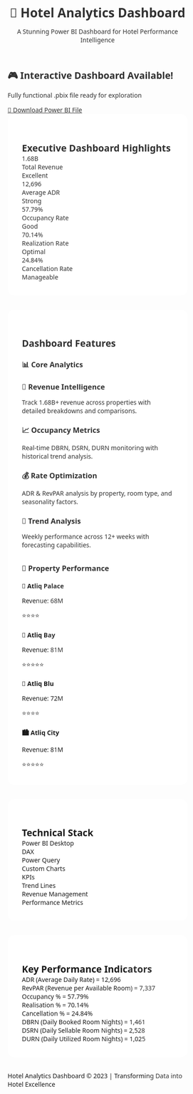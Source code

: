 <!DOCTYPE html>
<html lang="en">
<head>
    <meta charset="UTF-8">
    <meta name="viewport" content="width=device-width, initial-scale=1.0">
    <title>Hotel Analytics Dashboard</title>
    <link rel="stylesheet" href="https://cdnjs.cloudflare.com/ajax/libs/font-awesome/6.4.0/css/all.min.css">
    <style>
        * {
            margin: 0;
            padding: 0;
            box-sizing: border-box;
            font-family: 'Segoe UI', Tahoma, Geneva, Verdana, sans-serif;
        }

   :root {
            --primary: #2c3e50;
            --secondary: #3498db;
            --accent: #e74c3c;
            --success: #2ecc71;
            --warning: #f39c12;
            --light: #ecf0f1;
            --dark: #2c3e50;
            --gradient: linear-gradient(135deg, #3498db, #2c3e50);
            --shadow: 0 10px 30px rgba(0, 0, 0, 0.1);
        }

body {
            background: linear-gradient(135deg, #f5f7fa 0%, #c3cfe2 100%);
            color: var(--dark);
            line-height: 1.6;
            min-height: 100vh;
            padding-bottom: 2rem;
        }

.container {
            max-width: 1200px;
            margin: 0 auto;
            padding: 0 20px;
        }

header {
            background: var(--gradient);
            color: white;
            padding: 3rem 0;
            text-align: center;
            border-radius: 0 0 20px 20px;
            margin-bottom: 2rem;
            box-shadow: var(--shadow);
            position: relative;
            overflow: hidden;
        }
 header::before {
            content: "";
            position: absolute;
            top: 0;
            left: 0;
            width: 100%;
            height: 100%;
            background: url('data:image/svg+xml,<svg xmlns="http://www.w3.org/2000/svg" viewBox="0 0 100 100" preserveAspectRatio="none"><path d="M0,0 L100,0 L100,100 Z" fill="rgba(255,255,255,0.1)"/></svg>');
            background-size: cover;
        }

h1 {
            font-size: 3rem;
            margin-bottom: 0.5rem;
            text-shadow: 2px 2px 4px rgba(0, 0, 0, 0.2);
        }

.tagline {
            font-size: 1.2rem;
            opacity: 0.9;
            max-width: 600px;
            margin: 0 auto;
        }
.dashboard-section {
            background: white;
            border-radius: 15px;
            padding: 2rem;
            margin-bottom: 2rem;
            box-shadow: var(--shadow);
            transition: transform 0.3s ease;
        }

  .dashboard-section:hover {
            transform: translateY(-5px);
        }

  h2 {
            color: var(--primary);
            margin-bottom: 1.5rem;
            padding-bottom: 0.5rem;
            border-bottom: 2px solid var(--light);
            display: flex;
            align-items: center;
        }

h2 i {
            margin-right: 10px;
            color: var(--secondary);
        }

 .download-cta {
            background: linear-gradient(135deg, var(--success), #27ae60);
            color: white;
            text-align: center;
            padding: 2rem;
            border-radius: 15px;
            margin: 2rem 0;
            box-shadow: var(--shadow);
            position: relative;
            overflow: hidden;
        }

  .download-cta::before {
            content: "";
            position: absolute;
            top: -50%;
            left: -50%;
            width: 200%;
            height: 200%;
            background: radial-gradient(circle, rgba(255,255,255,0.2) 0%, transparent 70%);
            transform: rotate(30deg);
        }

  .cta-button {
            display: inline-block;
            background: white;
            color: var(--success);
            padding: 12px 30px;
            border-radius: 50px;
            text-decoration: none;
            font-weight: bold;
            margin-top: 1rem;
            transition: all 0.3s ease;
            box-shadow: 0 4px 15px rgba(0, 0, 0, 0.1);
        }

 .cta-button:hover {
            transform: translateY(-3px);
            box-shadow: 0 6px 20px rgba(0, 0, 0, 0.15);
        }

   .metrics-grid {
            display: grid;
            grid-template-columns: repeat(auto-fill, minmax(250px, 1fr));
            gap: 1.5rem;
            margin: 1.5rem 0;
        }

 .metric-card {
            background: white;
            border-radius: 10px;
            padding: 1.5rem;
            text-align: center;
            box-shadow: 0 5px 15px rgba(0, 0, 0, 0.05);
            border-top: 4px solid var(--secondary);
            transition: all 0.3s ease;
        }

.metric-card:hover {
            transform: translateY(-5px);
            box-shadow: 0 8px 25px rgba(0, 0, 0, 0.1);
        }

.metric-value {
            font-size: 1.8rem;
            font-weight: bold;
            margin: 10px 0;
            color: var(--primary);
        }

 .metric-performance {
            display: inline-block;
            padding: 4px 12px;
            border-radius: 20px;
            font-size: 0.8rem;
            font-weight: bold;
        }

.performance-excellent {
            background: rgba(46, 204, 113, 0.2);
            color: var(--success);
        }

 .performance-strong {
            background: rgba(52, 152, 219, 0.2);
            color: var(--secondary);
        }

 .performance-good {
            background: rgba(243, 156, 18, 0.2);
            color: var(--warning);
        }

.performance-optimal {
            background: rgba(155, 89, 182, 0.2);
            color: #9b59b6;
        }

 .performance-manageable {
            background: rgba(149, 165, 166, 0.2);
            color: #95a5a6;
        }

 .features-grid {
            display: grid;
            grid-template-columns: repeat(auto-fill, minmax(300px, 1fr));
            gap: 1.5rem;
        }

   .feature-card {
            background: var(--light);
            border-radius: 10px;
            padding: 1.5rem;
            border-left: 4px solid var(--secondary);
        }

 .feature-card h3 {
            margin-bottom: 0.5rem;
            color: var(--primary);
        }

 .properties-grid {
            display: grid;
            grid-template-columns: repeat(auto-fill, minmax(200px, 1fr));
            gap: 1rem;
        }

 .property-card {
            background: white;
            border-radius: 10px;
            padding: 1.2rem;
            text-align: center;
            box-shadow: 0 3px 10px rgba(0, 0, 0, 0.08);
            border: 1px solid #eee;
            transition: all 0.3s ease;
        }

 .property-card:hover {
            transform: translateY(-3px);
            box-shadow: 0 5px 15px rgba(0, 0, 0, 0.1);
        }

 .tech-stack {
            display: flex;
            flex-wrap: wrap;
            gap: 1rem;
            margin-top: 1rem;
        }

 .tech-item {
            background: var(--gradient);
            color: white;
            padding: 8px 16px;
            border-radius: 20px;
            font-size: 0.9rem;
            display: flex;
            align-items: center;
        }

 .tech-item i {
            margin-right: 5px;
        }

.kpi-container {
            background: var(--light);
            border-radius: 10px;
            padding: 1.5rem;
            font-family: 'Courier New', monospace;
            margin-top: 1rem;
            overflow-x: auto;
        }

.kpi-line {
            margin: 8px 0;
            display: flex;
            align-items: center;
        }

.kpi-line i {
            margin-right: 10px;
            width: 20px;
        }

 footer {
            text-align: center;
            margin-top: 3rem;
            padding: 1.5rem;
            color: var(--dark);
            opacity: 0.7;
        }

 @media (max-width: 768px) {
            h1 {
                font-size: 2.2rem;
            }
            
.metrics-grid {
                grid-template-columns: 1fr;
            }
            
  .features-grid {
                grid-template-columns: 1fr;
            }
            
 .properties-grid {
                grid-template-columns: repeat(2, 1fr);
            }
        }
    </style>
</head>
<body>
    <header>
        <div class="container">
            <h1>🏨 Hotel Analytics Dashboard</h1>
            <p class="tagline">A Stunning Power BI Dashboard for Hotel Performance Intelligence</p>
        </div>
    </header>

<div class="container">
        <section class="download-cta">
            <h2>🎮 Interactive Dashboard Available!</h2>
            <p>Fully functional .pbix file ready for exploration</p>
            <a href="#" class="cta-button">📁 Download Power BI File</a>
        </section>

  <section class="dashboard-section">
            <h2><i class="fas fa-chart-line"></i> Executive Dashboard Highlights</h2>
            <div class="metrics-grid">
                <div class="metric-card">
                    <i class="fas fa-chart-bar fa-2x"></i>
                    <div class="metric-value">1.68B</div>
                    <div class="metric-title">Total Revenue</div>
                    <div class="metric-performance performance-excellent">Excellent</div>
                </div>
                <div class="metric-card">
                    <i class="fas fa-dollar-sign fa-2x"></i>
                    <div class="metric-value">12,696</div>
                    <div class="metric-title">Average ADR</div>
                    <div class="metric-performance performance-strong">Strong</div>
                </div>
                <div class="metric-card">
                    <i class="fas fa-bed fa-2x"></i>
                    <div class="metric-value">57.79%</div>
                    <div class="metric-title">Occupancy Rate</div>
                    <div class="metric-performance performance-good">Good</div>
                </div>
                <div class="metric-card">
                    <i class="fas fa-star fa-2x"></i>
                    <div class="metric-value">70.14%</div>
                    <div class="metric-title">Realization Rate</div>
                    <div class="metric-performance performance-optimal">Optimal</div>
                </div>
                <div class="metric-card">
                    <i class="fas fa-times-circle fa-2x"></i>
                    <div class="metric-value">24.84%</div>
                    <div class="metric-title">Cancellation Rate</div>
                    <div class="metric-performance performance-manageable">Manageable</div>
                </div>
            </div>
        </section>

<section class="dashboard-section">
            <h2><i class="fas fa-tachometer-alt"></i> Dashboard Features</h2>
            
  <h3>📊 Core Analytics</h3>
            <div class="features-grid">
                <div class="feature-card">
                    <h3>🎯 Revenue Intelligence</h3>
                    <p>Track 1.68B+ revenue across properties with detailed breakdowns and comparisons.</p>
                </div>
                <div class="feature-card">
                    <h3>📈 Occupancy Metrics</h3>
                    <p>Real-time DBRN, DSRN, DURN monitoring with historical trend analysis.</p>
                </div>
                <div class="feature-card">
                    <h3>💰 Rate Optimization</h3>
                    <p>ADR & RevPAR analysis by property, room type, and seasonality factors.</p>
                </div>
                <div class="feature-card">
                    <h3>📅 Trend Analysis</h3>
                    <p>Weekly performance across 12+ weeks with forecasting capabilities.</p>
                </div>
            </div>
            
 <h3 style="margin-top: 2rem;">🏨 Property Performance</h3>
            <div class="properties-grid">
                <div class="property-card">
                    <h4>🏰 Atliq Palace</h4>
                    <p>Revenue: 68M</p>
                    <div>⭐⭐⭐⭐</div>
                </div>
                <div class="property-card">
                    <h4>🌴 Atliq Bay</h4>
                    <p>Revenue: 81M</p>
                    <div>⭐⭐⭐⭐⭐</div>
                </div>
                <div class="property-card">
                    <h4>🌊 Atliq Blu</h4>
                    <p>Revenue: 72M</p>
                    <div>⭐⭐⭐⭐</div>
                </div>
                <div class="property-card">
                    <h4>🏙️ Atliq City</h4>
                    <p>Revenue: 81M</p>
                    <div>⭐⭐⭐⭐⭐</div>
                </div>
            </div>
        </section>

<section class="dashboard-section">
            <h2><i class="fas fa-layer-group"></i> Technical Stack</h2>
            <div class="tech-stack">
                <div class="tech-item"><i class="fas fa-desktop"></i> Power BI Desktop</div>
                <div class="tech-item"><i class="fas fa-calculator"></i> DAX</div>
                <div class="tech-item"><i class="fas fa-database"></i> Power Query</div>
                <div class="tech-item"><i class="fas fa-chart-pie"></i> Custom Charts</div>
                <div class="tech-item"><i class="fas fa-tachometer-alt"></i> KPIs</div>
                <div class="tech-item"><i class="fas fa-trend-up"></i> Trend Lines</div>
                <div class="tech-item"><i class="fas fa-hotel"></i> Revenue Management</div>
                <div class="tech-item"><i class="fas fa-chart-bar"></i> Performance Metrics</div>
            </div>
        </section>

<section class="dashboard-section">
            <h2><i class="fas fa-key"></i> Key Performance Indicators</h2>
            <div class="kpi-container">
                <div class="kpi-line"><i class="fas fa-bullseye"></i> ADR (Average Daily Rate) = 12,696</div>
                <div class="kpi-line"><i class="fas fa-dollar-sign"></i> RevPAR (Revenue per Available Room) = 7,337</div>
                <div class="kpi-line"><i class="fas fa-bed"></i> Occupancy % = 57.79%</div>
                <div class="kpi-line"><i class="fas fa-star"></i> Realisation % = 70.14%</div>
                <div class="kpi-line"><i class="fas fa-times-circle"></i> Cancellation % = 24.84%</div>
                <div class="kpi-line"><i class="fas fa-chart-bar"></i> DBRN (Daily Booked Room Nights) = 1,461</div>
                <div class="kpi-line"><i class="fas fa-home"></i> DSRN (Daily Sellable Room Nights) = 2,528</div>
                <div class="kpi-line"><i class="fas fa-check-circle"></i> DURN (Daily Utilized Room Nights) = 1,025</div>
            </div>
        </section>
    </div>

 <footer>
        <div class="container">
            <p>Hotel Analytics Dashboard &copy; 2023 | Transforming Data into Hotel Excellence</p>
        </div>
    </footer>

<script>
        // Add subtle animations to metric cards on scroll
        document.addEventListener('DOMContentLoaded', function() {
            const metricCards = document.querySelectorAll('.metric-card');
            
            const observer = new IntersectionObserver((entries) => {
                entries.forEach(entry => {
                    if (entry.isIntersecting) {
                        entry.target.style.opacity = '1';
                        entry.target.style.transform = 'translateY(0)';
                    }
                });
            }, { threshold: 0.1 });
            
            metricCards.forEach(card => {
                card.style.opacity = '0';
                card.style.transform = 'translateY(20px)';
                card.style.transition = 'opacity 0.5s ease, transform 0.5s ease';
                observer.observe(card);
            });
        });
    </script>
</body>
</html>
